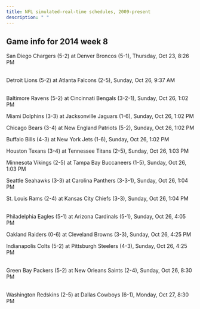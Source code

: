 ```yaml
---
title: NFL simulated-real-time schedules, 2009-present
description: " "
---
```


## Game info for 2014 week 8
San Diego Chargers (5-2) at Denver Broncos (5-1), Thursday, Oct 23, 8:26 PM

<br/>Detroit Lions (5-2) at Atlanta Falcons (2-5), Sunday, Oct 26, 9:37 AM

<br/>Baltimore Ravens (5-2) at Cincinnati Bengals (3-2-1), Sunday, Oct 26, 1:02 PM

Miami Dolphins (3-3) at Jacksonville Jaguars (1-6), Sunday, Oct 26, 1:02 PM

Chicago Bears (3-4) at New England Patriots (5-2), Sunday, Oct 26, 1:02 PM

Buffalo Bills (4-3) at New York Jets (1-6), Sunday, Oct 26, 1:02 PM

Houston Texans (3-4) at Tennessee Titans (2-5), Sunday, Oct 26, 1:03 PM

Minnesota Vikings (2-5) at Tampa Bay Buccaneers (1-5), Sunday, Oct 26, 1:03 PM

Seattle Seahawks (3-3) at Carolina Panthers (3-3-1), Sunday, Oct 26, 1:04 PM

St. Louis Rams (2-4) at Kansas City Chiefs (3-3), Sunday, Oct 26, 1:04 PM

<br/>Philadelphia Eagles (5-1) at Arizona Cardinals (5-1), Sunday, Oct 26, 4:05 PM

Oakland Raiders (0-6) at Cleveland Browns (3-3), Sunday, Oct 26, 4:25 PM

Indianapolis Colts (5-2) at Pittsburgh Steelers (4-3), Sunday, Oct 26, 4:25 PM

<br/>Green Bay Packers (5-2) at New Orleans Saints (2-4), Sunday, Oct 26, 8:30 PM

<br/>Washington Redskins (2-5) at Dallas Cowboys (6-1), Monday, Oct 27, 8:30 PM


